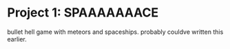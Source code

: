 # Project 1: SPAAAAAAACE

bullet hell game with meteors and spaceships. probably couldve written this earlier.

